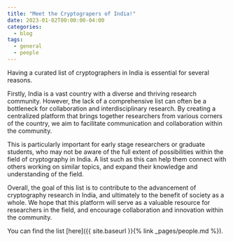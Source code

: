 ```yaml
---
title: "Meet the Cryptograpers of India!"
date: 2023-01-02T00:00:00-04:00
categories:
  - blog
tags:
  - general
  - people
---
```


Having a curated list of cryptographers in India is essential for several reasons.

Firstly, India is a vast country with a diverse and thriving research community. However, the lack of a comprehensive list can often be a bottleneck for collaboration and interdisciplinary research. By creating a centralized platform that brings together researchers from various corners of the country, we aim to facilitate communication and collaboration within the community.

This is particularly important for early stage researchers or graduate students, who may not be aware of the full extent of possibilities within the field of cryptography in India. A list such as this can help them connect with others working on similar topics, and expand their knowledge and understanding of the field.

Overall, the goal of this list is to contribute to the advancement of cryptography research in India, and ultimately to the benefit of society as a whole. We hope that this platform will serve as a valuable resource for researchers in the field, and encourage collaboration and innovation within the community.

You can find the list [here]({{ site.baseurl }}{% link _pages/people.md %}).
